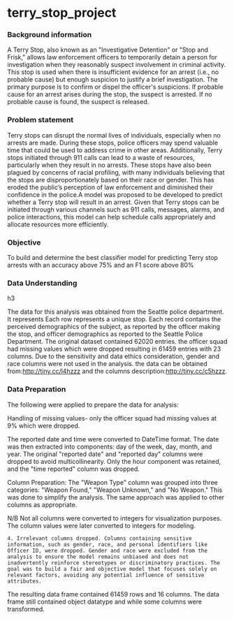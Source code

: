 # terry_stop_project
<h3>Background information</h3>

A Terry Stop, also known as an "Investigative Detention" or "Stop and Frisk," allows law enforcement officers to temporarily detain a person for investigation when they reasonably suspect involvement in criminal activity. This stop is used when there is insufficient evidence for an arrest (i.e., no probable cause) but enough suspicion to justify a brief investigation. The primary purpose is to confirm or dispel the officer's suspicions. If probable cause for an arrest arises during the stop, the suspect is arrested. If no probable cause is found, the suspect is released.

<h3>Problem statement</h3>

Terry stops can disrupt the normal lives of individuals, especially when no arrests are made. During these stops, police officers may spend valuable time that could be used to address crime in other areas. Additionally, Terry stops initiated through 911 calls can lead to a waste of resources, particularly when they result in no arrests. These stops have also been plagued by concerns of racial profiling, with many individuals believing that the stops are disproportionately based on their race or gender. This has eroded the public’s perception of law enforcement and diminished their confidence in the police.A model was proposed to be developed to predict whether a Terry stop will result in an arrest. Given that Terry stops can be initiated through various channels such as 911 calls, messages, alarms, and police interactions, this model can help schedule calls appropriately and allocate resources more efficiently.

<h3>Objective</h3>

To build and determine the best classifier model for predicting Terry stop arrests with an accuracy above 75% and an F1 score above 80%

<h3>Data Understanding</h3>h3

The data for this analysis was obtained from the Seattle police department. It represents  Each row represents a unique stop. Each record contains the perceived demographics of the subject, as reported by the officer making the stop, and officer demographics as reported to the Seattle Police Department. The original dataset contained 62020 entries. the officer squad had missing values which were dropped resulting in 61459 entries with 23 columns. Due to the sensitivity and data ethics consideration, gender and race columns were not used in the analysis. the data can be obtained from:http://tiny.cc/l4hzzz  and the  columns description:http://tiny.cc/c5hzzz.

<h3>Data Preparation</h3>

The following were applied to prepare the data for analysis:

Handling of missing values- only the officer squad had missing values at 9%  which were dropped.

The reported date and time were converted to DateTime format. The date was then extracted into components: day of the week, day, month, and year. The original "reported date" and "reported day" columns were dropped to avoid multicollinearity. Only the hour component was retained, and the "time reported" column was dropped.

Column Preparation: The "Weapon Type" column was grouped into three categories: "Weapon Found," "Weapon Unknown," and "No Weapon." This was done to simplify the analysis. The same approach was applied to other columns as appropriate.

N/B Not all columns were converted to integers for visualization purposes. The column values were later converted to integers for modeling.

    4. Irrelevant columns dropped. Columns containing sensitive information, such as gender, race, and personal identifiers like Officer ID, were dropped. Gender and race were excluded from the analysis to ensure the model remains unbiased and does not inadvertently reinforce stereotypes or discriminatory practices. The goal was to build a fair and objective model that focuses solely on relevant factors, avoiding any potential influence of sensitive attributes.

The resulting data frame contained 61459 rows and 16 columns. The data frame still contained object datatype and while
some columns were transformed.




